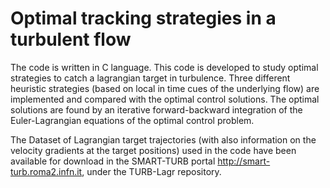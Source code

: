 # Optimal tracking strategies in a turbulent flow
The code is written in C language. 
This code is developed to study optimal strategies to catch a lagrangian target in turbulence. Three different heuristic strategies (based on local in time cues of the underlying flow) are implemented and compared with the optimal control solutions. The optimal solutions are found by an iterative forward-backward integration of the Euler-Lagrangian equations of the optimal control problem. 


The Dataset of Lagrangian target trajectories (with also information on the velocity gradients at the target positions) used in the code have been available for download in the SMART-TURB portal http://smart-turb.roma2.infn.it, under the TURB-Lagr repository.
